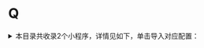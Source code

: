 # Q
<details>
<summary>
本目录共收录2个小程序，详情见如下，单击导入对应配置：
</summary>

 自动导入功能依赖 [【神机模块】](https://raw.githubusercontent.com/zirawell/R-Store/main/Rule/Surge/Redirect/DivineEngine.sgmodule)
- [全家微会员](https://surge.app/install-module?url=https%3A%2F%2Fraw.githubusercontent.com%2Fzirawell%2FR-Store%2Fmain%2FRule%2FSurge%2FAdblock%2FApplet%2FWechat%2FQ%2F%E5%85%A8%E5%AE%B6%E5%BE%AE%E4%BC%9A%E5%91%98%2Ffm.sgmodule)
- [全球泊](https://surge.app/install-module?url=https%3A%2F%2Fraw.githubusercontent.com%2Fzirawell%2FR-Store%2Fmain%2FRule%2FSurge%2FAdblock%2FApplet%2FWechat%2FQ%2F%E5%85%A8%E7%90%83%E6%B3%8A%2Fquanqiubo.sgmodule)

</details>